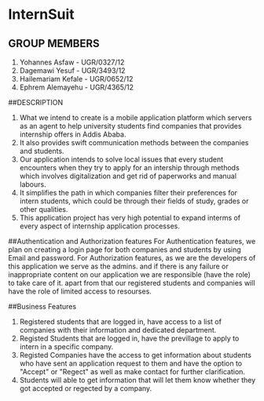 # InternSuit
## GROUP MEMBERS
1. Yohannes Asfaw - UGR/0327/12
2. Dagemawi Yesuf - UGR/3493/12
3. Hailemariam Kefale - UGR/0652/12
4. Ephrem Alemayehu - UGR/4365/12

##DESCRIPTION
1. What we intend to create is a mobile application platform which servers as an agent to help university students find companies that provides internship offers in Addis Ababa.
2. It also provides swift communication methods between the companies and students.
3. Our application intends to solve local issues that every student encounters when they try to apply for an intership through methods which involves digitalization and get rid of paperworks and manual labours.
4. It simplifies the path in which companies filter their preferences for intern students, which could be through their fields of study, grades or other qualities.  
5. This application project has very high potential to expand interms of every aspect of internship application processes.

##Authentication and Authorization features
For Authentication features, we plan on creating a login page for both companies and students by using Email and password.
For Authorization features, as we are the developers of this application we serve as the admins. and if there is any failure or inappropriate content on our application we are responsible (have the role) to take care of it. 
apart from that our registered students and companies will have the role of limited access to resourses.

 ##Business Features
 1. Registered students that are logged in, have access to a list of companies with their information and dedicated department.
 2. Registed Students that are logged in, have the previllage to apply to intern in a specific company.
 3. Registed Companies have the access to get information about students who have sent an application request to them and have the option to "Accept" or "Regect" as well as make contact for further clarification.
 4. Students will able to get information that will let them know whether they got accepted or regected by a company.
 
